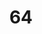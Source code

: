 ---
title: "64"
imageurl: "../src/content/thumbnail/64.webp"
dwnurl: "https://imgs1.thamizhnation.org/64.jpg"
tags: ['thalaivar']
---